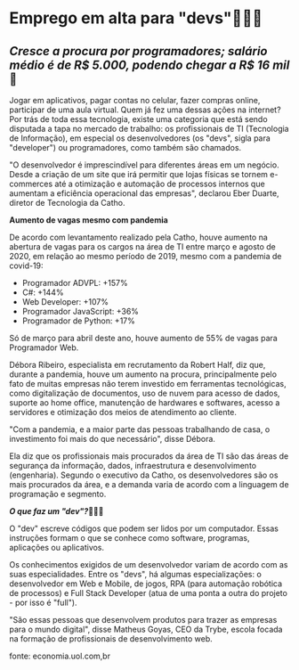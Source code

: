 # **Emprego em alta para "devs"**👨🏻‍💻



## ***Cresce a procura por programadores; salário médio é de R$ 5.000, podendo chegar a R$ 16 mil***🤑

Jogar em aplicativos, pagar contas no celular, fazer compras online, participar de uma aula virtual. Quem já fez uma dessas ações na internet? Por trás de toda essa tecnologia, existe uma categoria que está sendo disputada a tapa no mercado de trabalho: os profissionais de TI (Tecnologia de Informação), em especial os desenvolvedores (os "devs", sigla para "developer") ou programadores, como também são chamados.

"O desenvolvedor é imprescindível para diferentes áreas em um negócio. Desde a criação de um site que irá permitir que lojas físicas se tornem e-commerces até a otimização e automação de processos internos que aumentam a eficiência operacional das empresas", declarou Eber Duarte, diretor de Tecnologia da Catho.



**Aumento de vagas mesmo com pandemia**

De acordo com levantamento realizado pela Catho, houve aumento na abertura de vagas para os cargos na área de TI entre março e agosto de 2020, em relação ao mesmo período de 2019, mesmo com a pandemia de covid-19:

- Programador ADVPL: +157%
- C#: +144%
- Web Developer: +107%
- Programador JavaScript: +36%
- Programador de Python: +17%



Só de março para abril deste ano, houve aumento de 55% de vagas para Programador Web.

Débora Ribeiro, especialista em recrutamento da Robert Half, diz que, durante a pandemia, houve um aumento na procura, principalmente pelo fato de muitas empresas não terem investido em ferramentas tecnológicas, como digitalização de documentos, uso de nuvem para acesso de dados, suporte ao home office, manutenção de hardwares e softwares, acesso a servidores e otimização dos meios de atendimento ao cliente.

"Com a pandemia, e a maior parte das pessoas trabalhando de casa, o investimento foi mais do que necessário", disse Débora.

Ela diz que os profissionais mais procurados da área de TI são das áreas de segurança da informação, dados, infraestrutura e desenvolvimento (engenharia). Segundo o executivo da Catho, os desenvolvedores são os mais procurados da área, e a demanda varia de acordo com a linguagem de programação e segmento.



***O que faz um "dev"?***👨🏻‍🏫



O "dev" escreve códigos que podem ser lidos por um computador. Essas instruções formam o que se conhece como software, programas, aplicações ou aplicativos.

Os conhecimentos exigidos de um desenvolvedor variam de acordo com as suas especialidades. Entre os "devs", há algumas especializações: o desenvolvedor em Web e Mobile, de jogos, RPA (para automação robótica de processos) e Full Stack Developer (atua de uma ponta a outra do projeto - por isso é "full").

"São essas pessoas que desenvolvem produtos para trazer as empresas para o mundo digital", disse Matheus Goyas, CEO da Trybe, escola focada na formação de profissionais de desenvolvimento web.

fonte: economia.uol.com,br